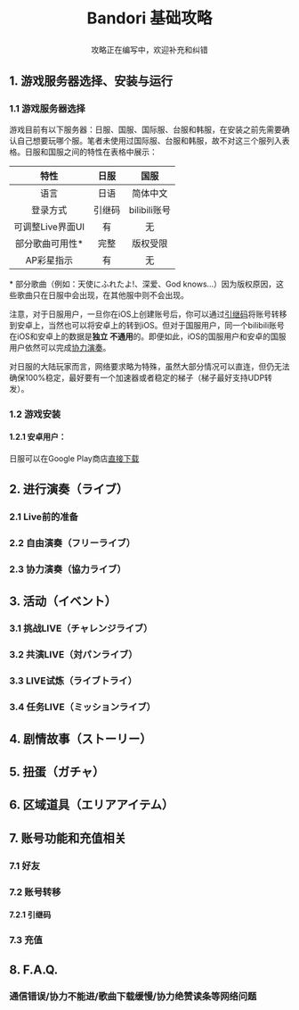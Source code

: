 # <p align="center">Bandori 基础攻略
<p align="center">攻略正在编写中，欢迎补充和纠错
  
## 1. 游戏服务器选择、安装与运行

### 1.1 游戏服务器选择
游戏目前有以下服务器：日服、国服、国际服、台服和韩服，在安装之前先需要确认自己想要玩哪个服。笔者未使用过国际服、台服和韩服，故不对这三个服列入表格。日服和国服之间的特性在表格中展示：

|特性|日服|国服|
|:---:|:---:|:---:|
|语言|日语|简体中文|
|登录方式|引继码|bilibili账号|
|可调整Live界面UI|有|无|
|部分歌曲可用性*|完整|版权受限|
|AP彩星指示|有|无|

\* 部分歌曲（例如：天使にふれたよ!、深爱、God knows...）因为版权原因，这些歌曲只在日服中会出现，在其他服中则不会出现。

注意，对于日服用户，一旦你在iOS上创建账号后，你可以通过[引继码](#721-引继码)将账号转移到安卓上，当然也可以将安卓上的转到iOS。但对于国服用户，同一个bilibili账号在iOS和安卓上的数据是**独立 不通用**的。即便如此，iOS的国服用户和安卓的国服用户依然可以完成[协力演奏](#23-协力演奏協力ライブ)。

对日服的大陆玩家而言，网络要求略为特殊，虽然大部分情况可以直连，但仍无法确保100%稳定，最好要有一个加速器或者稳定的梯子（梯子最好支持UDP转发）。

### 1.2 游戏安装
#### 1.2.1 安卓用户：
日服可以在Google Play商店[直接下载](https://play.google.com/store/apps/details?id=jp.co.craftegg.band)

## 2. 进行演奏（ライブ）
### 2.1 Live前的准备
### 2.2 自由演奏（フリーライブ）
### 2.3 协力演奏（協力ライブ）

## 3. 活动（イベント）
### 3.1 挑战LIVE（チャレンジライブ）
### 3.2 共演LIVE（対パンライブ）
### 3.3 LIVE试炼（ライブトライ）
### 3.4 任务LIVE（ミッションライブ）

## 4. 剧情故事（ストーリー）

## 5. 扭蛋（ガチャ）

## 6. 区域道具（エリアアイテム）

## 7. 账号功能和充值相关
### 7.1 好友
### 7.2 账号转移
#### 7.2.1 引继码
### 7.3 充值

## 8. F.A.Q.
### 通信错误/协力不能进/歌曲下载缓慢/协力绝赞读条等网络问题

